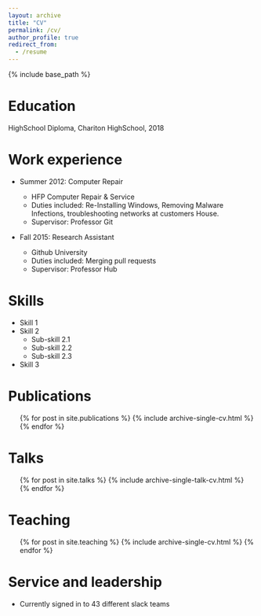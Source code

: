 ```yaml
---
layout: archive
title: "CV"
permalink: /cv/
author_profile: true
redirect_from:
  - /resume
---
```


{% include base_path %}

Education
======
HighSchool Diploma, Chariton HighSchool, 2018

Work experience
======
* Summer 2012: Computer Repair
  * HFP Computer Repair & Service
  * Duties included: Re-Installing Windows, Removing Malware Infections, troubleshooting networks at customers House.
  * Supervisor: Professor Git

* Fall 2015: Research Assistant
  * Github University
  * Duties included: Merging pull requests
  * Supervisor: Professor Hub
  
Skills
======
* Skill 1
* Skill 2
  * Sub-skill 2.1
  * Sub-skill 2.2
  * Sub-skill 2.3
* Skill 3

Publications
======
  <ul>{% for post in site.publications %}
    {% include archive-single-cv.html %}
  {% endfor %}</ul>
  
Talks
======
  <ul>{% for post in site.talks %}
    {% include archive-single-talk-cv.html %}
  {% endfor %}</ul>
  
Teaching
======
  <ul>{% for post in site.teaching %}
    {% include archive-single-cv.html %}
  {% endfor %}</ul>
  
Service and leadership
======
* Currently signed in to 43 different slack teams
